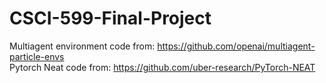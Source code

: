 # CSCI-599-Final-Project

Multiagent environment code from: https://github.com/openai/multiagent-particle-envs \
Pytorch Neat code from: https://github.com/uber-research/PyTorch-NEAT
